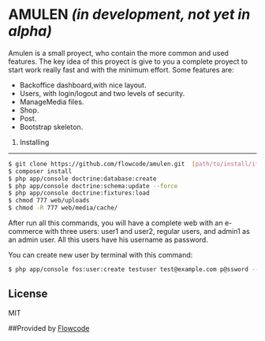 # AMULEN *(in development, not yet in alpha)*

Amulen is a small proyect, who contain the more common and used features.
The key idea of this proyect is give to you a complete proyect to start work really fast and with the minimum effort.
Some features are:

  - Backoffice dashboard,with nice layout.
  - Users, with login/logout and two levels of security.
  - ManageMedia files.
  - Shop.
  - Post.
  - Bootstrap skeleton.

1) Installing
----------------------------------

```sh
$ git clone https://github.com/flowcode/amulen.git  [path/to/install/if/you/want]
$ composer install
$ php app/console doctrine:database:create
$ php app/console doctrine:schema:update --force
$ php app/console doctrine:fixtures:load
$ chmod 777 web/uploads
$ chmod -R 777 web/media/cache/

```
After run all this commands, you will have a complete web with an e-commerce with three users: user1 and user2, regular users, and admin1 as an admin user. All this users have his username as password.


You can create new user by terminal with this command:

```sh
$ php app/console fos:user:create testuser test@example.com p@ssword --super-admin
```


License
----

MIT


##Provided by [Flowcode]

[Flowcode]:http://flowcode.com.ar/


